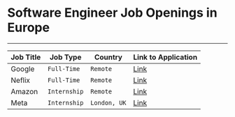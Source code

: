# Software Engineer Job Openings in Europe

----

<div align="left">

| Job Title | Job Type | Country | Link to Application |
| --- | --- | --- | --- |
| Google | `Full-Time`| `Remote`| [Link](#) |
| Neflix | `Full-Time` | `Remote`| [Link](#) |
| Amazon | `Internship` | `Remote`| [Link](#) |
| Meta| `Internship` | `London, UK` | [Link](#) |

</div>
